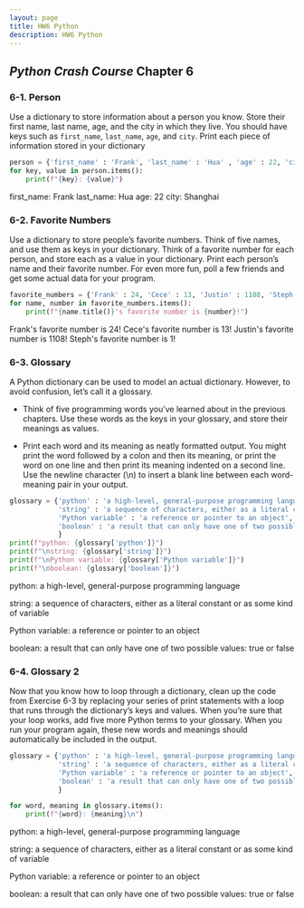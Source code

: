 ```yaml
---
layout: page
title: HW6 Python
description: HW6 Python
---
```


## _Python Crash Course_ Chapter 6

### 6-1. Person

Use a dictionary to store information about a person you know. Store their first name, last name, age, and the city in which they live. You should have keys such as `first_name`, `last_name`, `age`, and `city`. Print each piece of information stored in your dictionary

```python
person = {'first_name' : 'Frank', 'last_name' : 'Hua' , 'age' : 22, 'city' : 'Shanghai'}
for key, value in person.items():
    print(f"{key}: {value}")
```
first_name: Frank
last_name: Hua
age: 22
city: Shanghai

### 6-2. Favorite Numbers

Use a dictionary to store people’s favorite numbers. Think of five names, and use them as keys in your dictionary. Think of a favorite number for each person, and store each as a value in your dictionary. Print each person’s name and their favorite number. For even more fun, poll a few friends and get some actual data for your program.

```python
favorite_numbers = {'Frank' : 24, 'Cece' : 13, 'Justin' : 1108, 'Steph' : 1}
for name, number in favorite_numbers.items():
    print(f"{name.title()}'s favorite number is {number}!")
```
Frank's favorite number is 24!
Cece's favorite number is 13!
Justin's favorite number is 1108!
Steph's favorite number is 1!

### 6-3. Glossary

A Python dictionary can be used to model an actual dictionary. However, to avoid confusion, let’s call it a glossary.

 - Think of five programming words you’ve learned about in the previous chapters. Use these words as the keys in your glossary, and store their meanings as values.

 - Print each word and its meaning as neatly formatted output. You might print the word followed by a colon and then its meaning, or print the word on one line and then print its meaning indented on a second line. Use the newline character (\n) to insert a blank line between each word-meaning pair in your output.

```python
glossary = {'python' : 'a high-level, general-purpose programming language', 
            'string' : 'a sequence of characters, either as a literal constant or as some kind of variable',
            'Python variable' : 'a reference or pointer to an object',
            'boolean' : 'a result that can only have one of two possible values: true or false'
            }
print(f"python: {glossary['python']}")
print(f"\nstring: {glossary['string']}")
print(f"\nPython variable: {glossary['Python variable']}")
print(f"\nboolean: {glossary['boolean']}")
```

python: a high-level, general-purpose programming language

string: a sequence of characters, either as a literal constant or as some kind of variable

Python variable: a reference or pointer to an object

boolean: a result that can only have one of two possible values: true or false

### 6-4. Glossary 2

Now that you know how to loop through a dictionary, clean up the code from Exercise 6-3 by replacing your series of print statements with a loop that runs through the dictionary’s keys and values. When you’re sure that your loop works, add five more Python terms to your glossary. When you run your program again, these new words and meanings should automatically be included in the output.

```python
glossary = {'python' : 'a high-level, general-purpose programming language', 
            'string' : 'a sequence of characters, either as a literal constant or as some kind of variable',
            'Python variable' : 'a reference or pointer to an object',
            'boolean' : 'a result that can only have one of two possible values: true or false'
            }

for word, meaning in glossary.items():
    print(f"{word}: {meaning}\n")
```

python: a high-level, general-purpose programming language

string: a sequence of characters, either as a literal constant or as some kind of variable

Python variable: a reference or pointer to an object

boolean: a result that can only have one of two possible values: true or false

